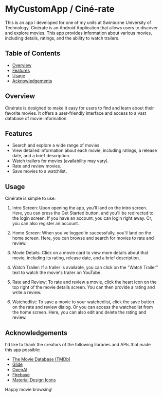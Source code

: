 # MyCustomApp / Ciné-rate 
This is an app I developed for one of my units at Swinburne University of Technology.
Cinérate is an Android Application that allows users to discover and explore movies.
This app provides information about various movies, including details, ratings, and the ability to watch trailers.

## Table of Contents
- [Overview](#overview)
- [Features](#features)
- [Usage](#usage)
- [Acknowledgements](#acknowledgements)

## Overview
Cinérate is designed to make it easy for users to find and learn about their favorite movies.
It offers a user-friendly interface and access to a vast database of movie information.

## Features
- Search and explore a wide range of movies.
- View detailed information about each movie, including ratings, a release date, and a brief description.
- Watch trailers for movies (availability may vary).
- Rate and review movies.
- Save movies to a watchlist.

## Usage
Cinérate is simple to use:
1. Intro Screen: Upon opening the app, you'll land on the intro screen. Here, you can press the Get Started button, and you'll be redirected to the login screen. If you have an account, you can login right away. Or, you can also register an account.

2. Home Screen: When you've logged in successfully, you'll land on the home screen. Here, you can browse and search for movies to rate and review.

3. Movie Details: Click on a movie card to view more details about that movie, including its rating, release date, and a brief description. 

4. Watch Trailer: If a trailer is available, you can click on the "Watch Trailer" text to watch the movie's trailer on YouTube.

5. Rate and Review: To rate and review a movie, click the heart icon on the top right of the movie details screen. You can then provide a rating and write a review.

6. Watchedlist: To save a movie to your watchedlist, click the save button on the rate and review dialog. Or you can access the watchedlist from the home screen. Here, you can also edit and delete the rating and review.

## Acknowledgements
I'd like to thank the creators of the following libraries and APIs that made this app possible:
- [The Movie Database (TMDb)](https://www.themoviedb.org/)
- [Glide](https://github.com/bumptech/glide)
- [OpenAI](https://openai.com/) 
- [Firebase](https://firebase.google.com/) 
- [Material Design Icons](https://material.io/resources/icons/)

Happy movie browsing!
